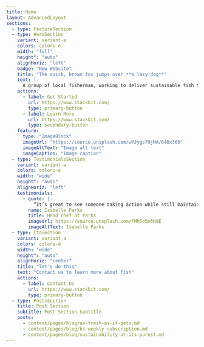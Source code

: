 ```yaml
---
title: Home
layout: AdvancedLayout
sections:
  - type: FeatureSection
  - type: HeroSection
    variant: variant-a
    colors: colors-e
    width: "full"
    height": "auto"
    alignHoriz: "left"
    badge: "New Website"
    title: "The quick, brown fox jumps over **a lazy dog**"
    text: |-
      A group of local fisherman, working to deliver sustainable fish to your table. Each fish you buy, helps support fishing regulations and laws, to help sustain a better future for our waters, our food, and our globe.
    actions:
      - label: Get Started
        url: https://www.stackbit.com/
        type: primary-button
      - label: Learn More
        url: https://www.stackbit.com/
        type: secondary-button
    feature:
      type: "ImageBlock"
      imageUrl: "https://source.unsplash.com/wPJygs79jMA/640x360"
      imageAltText: "Image alt text"
      imageCaption: "Image caption"
  - type: TestimonialsSection
    variant: variant-a
    colors: colors-e
    width: "wide"
    height": "auto"
    alignHoriz: "left"
    testimonials:
      - quote: |-
          “It’s great to see someone taking action while still maintaining a sustainable fish supply to home cooks.”
        name: Isabelle Parks
        title: Head chef at Parks
        imageUrl: https://source.unsplash.com/FMh5o5m5N9E
        imageAltText: Isabelle Parks
  - type: CtaSection
    variant: variant-a
    colors: colors-d
    width: "wide"
    height": "auto"
    alignHoriz: "center"
    title: "let's do this"
    text: "Contact us to learn more about fish"
    actions:
      - label: Contact Us
        url: https://www.stackbit.com/
        type: primary-button
  - type: PostsSection
    title: Post Section
    subtitle: Post Section Subtitle
    posts:
      - content/pages/blog/as-fresh-as-it-gets.md
      - content/pages/blog/bi-weekly-subscription.md
      - content/pages/blog/sustainability-at-its-purest.md
---
```

